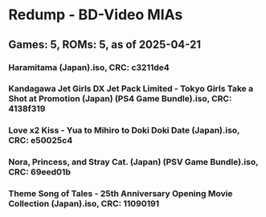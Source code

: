# Redump - BD-Video MIAs
## Games: 5, ROMs: 5, as of 2025-04-21

### Haramitama (Japan).iso, CRC: c3211de4
### Kandagawa Jet Girls DX Jet Pack Limited - Tokyo Girls Take a Shot at Promotion (Japan) (PS4 Game Bundle).iso, CRC: 4138f319
### Love x2 Kiss - Yua to Mihiro to Doki Doki Date (Japan).iso, CRC: e50025c4
### Nora, Princess, and Stray Cat. (Japan) (PSV Game Bundle).iso, CRC: 69eed01b
### Theme Song of Tales - 25th Anniversary Opening Movie Collection (Japan).iso, CRC: 11090191
